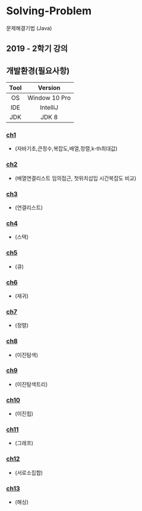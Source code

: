 # Solving-Problem
문제해결기법 (Java)

## 2019 - 2학기 강의

## 개발환경(필요사항)
|Tool|Version|
|:---:|:---:|
|OS|Window 10 Pro|
|IDE|IntelliJ|
|JDK|JDK 8|

### [ch1](https://github.com/woghd9072/Solving-Problem/tree/master/src/Ch1)
- (자바기초,큰정수,복잡도,배열,정렬,k-th최대값)

### [ch2](https://github.com/woghd9072/Solving-Problem/tree/master/src/Ch2)
- (배열연결리스트 임의접근, 첫위치삽입 시간복잡도 비교)

### [ch3](https://github.com/woghd9072/Solving-Problem/tree/master/src/Ch3)
- (연결리스트)

### [ch4](https://github.com/woghd9072/Solving-Problem/tree/master/src/Ch4)
- (스택)

### [ch5](https://github.com/woghd9072/Solving-Problem/tree/master/src/Ch5)
- (큐)

### [ch6](https://github.com/woghd9072/Solving-Problem/tree/master/src/Ch6)
- (재귀)

### [ch7](https://github.com/woghd9072/Solving-Problem/tree/master/src/Ch7)
- (정렬)

### [ch8](https://github.com/woghd9072/Solving-Problem/tree/master/src/Ch8)
- (이진탐색)

### [ch9](https://github.com/woghd9072/Solving-Problem/tree/master/src/Ch9)
- (이진탐색트리)

### [ch10](https://github.com/woghd9072/Solving-Problem/tree/master/src/Ch10)
- (이진힙)

### [ch11](https://github.com/woghd9072/Solving-Problem/tree/master/src/Ch11)
- (그래프)

### [ch12](https://github.com/woghd9072/Solving-Problem/tree/master/src/Ch12)
- (서로소집합)

### [ch13](https://github.com/woghd9072/Solving-Problem/tree/master/src/Ch13)
- (해싱)